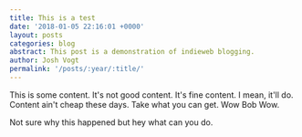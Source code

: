 ```yaml
---
title: This is a test
date: '2018-01-05 22:16:01 +0000'
layout: posts
categories: blog
abstract: This post is a demonstration of indieweb blogging.
author: Josh Vogt
permalink: '/posts/:year/:title/'
---
```

This is some content. It's not good content. It's fine content. I mean, it'll do. Content ain't cheap these days. Take what you can get. Wow Bob Wow.



Not sure why this happened but hey what can you do.
